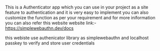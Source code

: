 This is a Authenticator app which you can use in your project as a site feature to authentication and it is very easy to implement you can also customize the function as per your requirement and for more iniformation you can also refer this website
website link:-https://simplewebauthn.dev/docs


this webiste use authenicator library as simplewebauthn and localhost passkey to verify and store user credentials
